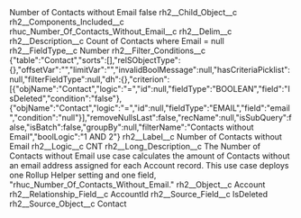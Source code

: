 <?xml version="1.0" encoding="UTF-8"?>
<CustomMetadata xmlns="http://soap.sforce.com/2006/04/metadata" xmlns:xsi="http://www.w3.org/2001/XMLSchema-instance" xmlns:xsd="http://www.w3.org/2001/XMLSchema">
    <label>Number of Contacts without Email</label>
    <protected>false</protected>
    <values>
        <field>rh2__Child_Object__c</field>
        <value xsi:nil="true"/>
    </values>
    <values>
        <field>rh2__Components_Included__c</field>
        <value xsi:type="xsd:string">rhuc_Number_Of_Contacts_Without_Email__c</value>
    </values>
    <values>
        <field>rh2__Delim__c</field>
        <value xsi:nil="true"/>
    </values>
    <values>
        <field>rh2__Description__c</field>
        <value xsi:type="xsd:string">Count of Contacts where Email = null</value>
    </values>
    <values>
        <field>rh2__FieldType__c</field>
        <value xsi:type="xsd:string">Number</value>
    </values>
    <values>
        <field>rh2__Filter_Conditions__c</field>
        <value xsi:type="xsd:string">{&quot;table&quot;:&quot;Contact&quot;,&quot;sorts&quot;:[],&quot;relSObjectType&quot;:{},&quot;offsetVar&quot;:&quot;&quot;,&quot;limitVar&quot;:&quot;&quot;,&quot;invalidBoolMessage&quot;:null,&quot;hasCriteriaPicklist&quot;:null,&quot;filterFieldType&quot;:null,&quot;dh&quot;:{},&quot;criterion&quot;:[{&quot;objName&quot;:&quot;Contact&quot;,&quot;logic&quot;:&quot;=&quot;,&quot;id&quot;:null,&quot;fieldType&quot;:&quot;BOOLEAN&quot;,&quot;field&quot;:&quot;IsDeleted&quot;,&quot;condition&quot;:&quot;false&quot;},{&quot;objName&quot;:&quot;Contact&quot;,&quot;logic&quot;:&quot;=&quot;,&quot;id&quot;:null,&quot;fieldType&quot;:&quot;EMAIL&quot;,&quot;field&quot;:&quot;email&quot;,&quot;condition&quot;:&quot;null&quot;}],&quot;removeNullsLast&quot;:false,&quot;recName&quot;:null,&quot;isSubQuery&quot;:false,&quot;isBatch&quot;:false,&quot;groupBy&quot;:null,&quot;filterName&quot;:&quot;Contacts without Email&quot;,&quot;boolLogic&quot;:&quot;1 AND 2&quot;}</value>
    </values>
    <values>
        <field>rh2__Label__c</field>
        <value xsi:type="xsd:string">Number of Contacts without Email</value>
    </values>
    <values>
        <field>rh2__Logic__c</field>
        <value xsi:type="xsd:string">CNT</value>
    </values>
    <values>
        <field>rh2__Long_Description__c</field>
        <value xsi:type="xsd:string">The Number of Contacts without Email use case calculates the amount of Contacts without an email address assigned for each Account record. This use case deploys one Rollup Helper setting and one field, &quot;rhuc_Number_Of_Contacts_Without_Email.&quot;</value>
    </values>
    <values>
        <field>rh2__Object__c</field>
        <value xsi:type="xsd:string">Account</value>
    </values>
    <values>
        <field>rh2__Relationship_Field__c</field>
        <value xsi:type="xsd:string">AccountId</value>
    </values>
    <values>
        <field>rh2__Source_Field__c</field>
        <value xsi:type="xsd:string">IsDeleted</value>
    </values>
    <values>
        <field>rh2__Source_Object__c</field>
        <value xsi:type="xsd:string">Contact</value>
    </values>
</CustomMetadata>
